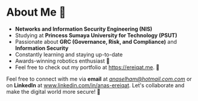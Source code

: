 # About Me 👋

- **Networks and Information Security Engineering (NIS)**
- Studying at **Princess Sumaya University for Technology (PSUT)**
- Passionate about **GRC (Governance, Risk, and Compliance)** and **Information Security**
- Constantly learning and staying up-to-date
- Awards-winning robotics enthusiast 🤖
- Feel free to check out my portfolio at https://ereiqat.me. 🚀

Feel free to connect with me via **email** at *anaselham@hotmail.com.com* or on **LinkedIn** at www.linkedin.com/in/anas-ereiqat. Let's collaborate and make the digital world more secure! 🚀
